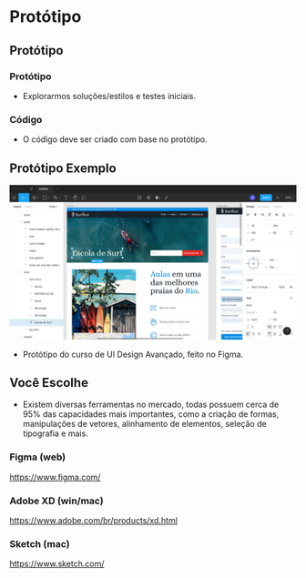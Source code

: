 # Protótipo

## Protótipo

### Protótipo
* Explorarmos soluções/estilos e testes iniciais.

### Código
* O código deve ser criado com base no protótipo.

## Protótipo Exemplo
![alt text](image.png)
- Protótipo do curso de UI Design Avançado, feito no Figma.

## Você Escolhe
* Existem diversas ferramentas no mercado, todas possuem cerca de 95% das capacidades mais importantes, como a criação de formas, manipulações de vetores, alinhamento de elementos, seleção de tipografia e mais.

### Figma (web)
https://www.figma.com/

### Adobe XD (win/mac)
https://www.adobe.com/br/products/xd.html

### Sketch (mac)
https://www.sketch.com/